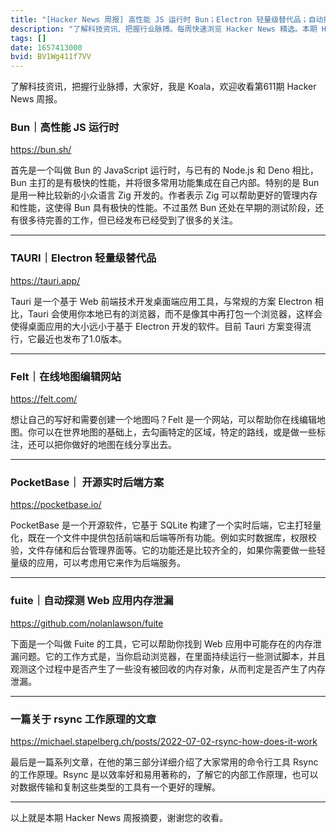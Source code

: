 ```yaml
---
title: "[Hacker News 周报] 高性能 JS 运行时 Bun；Electron 轻量级替代品；自动探测 Web 应用内存泄漏"
description: "了解科技资讯、把握行业脉搏。每周快速浏览 Hacker News 精选。本期 Hacker Newsletter 地址：https://mailchi.mp/hackernewsletter/611"
tags: []
date: 1657413000
bvid: BV1Wg411f7VV
---
```

了解科技资讯，把握行业脉搏，大家好，我是 Koala，欢迎收看第611期 Hacker News 周报。

### Bun｜高性能 JS 运行时
https://bun.sh/

首先是一个叫做 Bun 的 JavaScript 运行时，与已有的 Node.js 和 Deno 相比，Bun 主打的是有极快的性能，并将很多常用功能集成在自己内部。特别的是 Bun 是用一种比较新的小众语言 Zig 开发的。作者表示 Zig 可以帮助更好的管理内存和性能，这使得 Bun 具有极快的性能。不过虽然 Bun 还处在早期的测试阶段，还有很多待完善的工作，但已经发布已经受到了很多的关注。

---
### TAURI｜Electron 轻量级替代品
https://tauri.app/

Tauri 是一个基于 Web 前端技术开发桌面端应用工具，与常规的方案 Electron 相比，Tauri 会使用你本地已有的浏览器，而不是像其中再打包一个浏览器，这样会使得桌面应用的大小远小于基于 Electron 开发的软件。目前 Tauri 方案变得流行，它最近也发布了1.0版本。

---
### Felt｜在线地图编辑网站
https://felt.com/

想让自己的写好和需要创建一个地图吗？Felt 是一个网站，可以帮助你在线编辑地图。你可以在世界地图的基础上，去勾画特定的区域，特定的路线，或是做一些标注，还可以把你做好的地图在线分享出去。

---
### PocketBase｜ 开源实时后端方案
https://pocketbase.io/

PocketBase 是一个开源软件，它基于 SQLite 构建了一个实时后端，它主打轻量化，既在一个文件中提供包括前端和后端等所有功能。例如实时数据库，权限校验，文件存储和后台管理界面等。它的功能还是比较齐全的，如果你需要做一些轻量级的应用，可以考虑用它来作为后端服务。

---
### fuite｜自动探测 Web 应用内存泄漏
https://github.com/nolanlawson/fuite

下面是一个叫做 Fuite 的工具，它可以帮助你找到 Web 应用中可能存在的内存泄漏问题。它的工作方式是，当你启动浏览器，在里面持续运行一些测试脚本，并且观测这个过程中是否产生了一些没有被回收的内存对象，从而判定是否产生了内存泄漏。

---
### 一篇关于 rsync 工作原理的文章
https://michael.stapelberg.ch/posts/2022-07-02-rsync-how-does-it-work

最后是一篇系列文章，在他的第三部分详细介绍了大家常用的命令行工具 Rsync 的工作原理。Rsync 是以效率好和易用著称的，了解它的内部工作原理，也可以对数据传输和复制这些类型的工具有一个更好的理解。

---

以上就是本期 Hacker News 周报摘要，谢谢您的收看。

